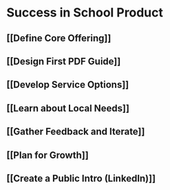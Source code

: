 # Success in School Product

## [[Define Core Offering]]
## [[Design First PDF Guide]]
## [[Develop Service Options]]
## [[Learn about Local Needs]]
## [[Gather Feedback and Iterate]]
## [[Plan for Growth]]
## [[Create a Public Intro (LinkedIn)]]


